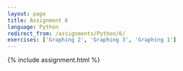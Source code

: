 ```yaml
---
layout: page
title: Assignment 6
language: Python
redirect_from: /assignments/Python/6/
exercises: ['Graphing 2', 'Graphing 3', 'Graphing 1']
---
```


{% include assignment.html %}
